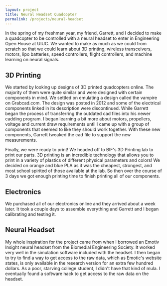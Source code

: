 ```yaml
---
layout: project
title: Neural Headset Quadcopter
permalink: /projects/neural-headset
---
```


In the spring of my freshman year, my friend, Garrett, and I decided to make a quadcopter to be controlled with a neural headset to enter in Engineering Open House at UIUC. We wanted to make as much as we could from scratch so that we could learn about 3D printing, wireless transceivers, motors, lipo batteries, speed controllers, flight controllers, and machine learning on neural signals.

## 3D Printing

We started by looking up designs of 3D printed quadcopters online. The majority of them were quite similar and were designed with certain components in mind. We settled on emulating a design called the vampire on Grabcad.com. The design was posted in 2012 and some of the electrical components linked in its description were discontinued. While Garrett began the process of transferring the outdated cad files into his newer cadding program. I began learning a bit more about motors, propellers, voltage and current draw requirements until I came up with a group of components that seemed to like they should work together. With these new components, Garrett tweaked the cad file to support the new measurements.

Finally, we were ready to print! We headed off to BIF's 3D Printing lab to print our parts. 3D printing is an incredible technology that allows you to print in a variety of plastics of different physical parameters and colors! We decided on orange and blue PLA as it was the cheapest, strongest, and most school spirited of those available at the lab. So then over the course of 3 days we got enough printing time to finish printing all of our components.

## Electronics

We purchased all of our electronics online and they arrived about a week later. It took a couple days to assemble everything and Garrett and I began calibrating  and testing it.

## Neural Headset

My whole inspiration for the project came from when I borrowed an Emotiv Insight neural headset from the Biomedial Engineering Society. It worked very well in the simulation software included with the headset. I then began to try to find a way to get access to the raw data, which as Emotic's website states, is only available in the research version for an extra few hundred dollars. As a poor, starving college student, I didn't have that kind of mula. I eventually found a software hack to get access to the raw data on the headset.

